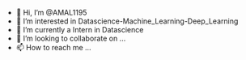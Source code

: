 - 👋 Hi, I’m @AMAL1195
- 👀 I’m interested in Datascience-Machine_Learning-Deep_Learning
- 🌱 I’m currently a Intern in Datascience
- 💞️ I’m looking to collaborate on ...
- 📫 How to reach me ...

<!---
AMAL1195/AMAL1195 is a ✨ special ✨ repository because its `README.md` (this file) appears on your GitHub profile.
You can click the Preview link to take a look at your changes.
--->
